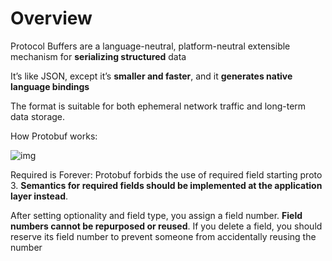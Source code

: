 # Overview

Protocol Buffers are a language-neutral, platform-neutral extensible mechanism for **serializing structured** data

It’s like JSON, except it’s **smaller and faster**, and it **generates native language bindings**

The format is suitable for both ephemeral network traffic and long-term data storage.



How Protobuf works:

![img](https://protobuf.dev/images/protocol-buffers-concepts.png)

Required is Forever: Protobuf forbids the use of required field starting proto 3. **Semantics for required fields should be implemented at the application layer instead**.

After setting optionality and field type, you assign a field number. **Field numbers cannot be repurposed or reused**. If you delete a field, you should reserve its field number to prevent someone from accidentally reusing the number